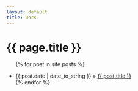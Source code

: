 ```yaml
---
layout: default
title: Docs
---
```

<h1>{{ page.title }}</h1>
<ul class="posts">

  {% for post in site.posts %}
    <li><span>{{ post.date | date_to_string }}</span> &raquo; <a href="{{ post.url | relative_url }}" title="{{ post.title }}">{{ post.title }}</a></li>
  {% endfor %}
    
</ul>
